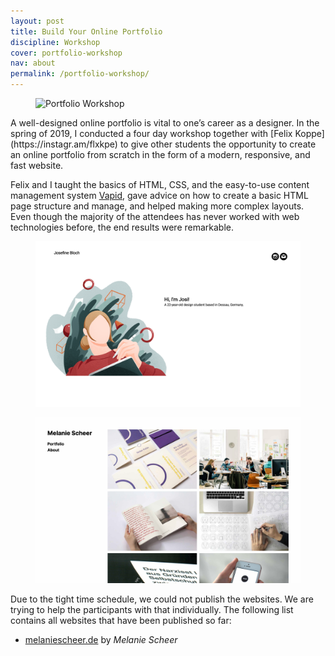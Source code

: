 ```yaml
---
layout: post
title: Build Your Online Portfolio
discipline: Workshop
cover: portfolio-workshop
nav: about
permalink: /portfolio-workshop/
---
```


<figure class="figure-grid-text-right">
  <img src="/assets/images/portfolio-workshop/1-portfolio-workshop.jpg" alt="Portfolio Workshop">
</figure>
<article markdown="1">
A well-designed online portfolio is vital to one’s career as a designer. In the spring of 2019, I conducted a four day workshop together with [Felix Koppe](https://instagr.am/flxkpe) to give other students the opportunity to create an online portfolio from scratch in the form of a modern, responsive, and fast website.

Felix and I taught the basics of HTML, CSS, and the easy-to-use content management system [Vapid](https://vapid.com), gave advice on how to create a basic HTML page structure and manage, and helped making more complex layouts. Even though the majority of the attendees has never worked with web technologies before, the end results were remarkable.
</article>
<div class="div-grid-2">
  <figure>
    <img class="img-shadow" src="/assets/images/portfolio-workshop/portfolio-workshop-bloch-josefine.png" alt="Josefine Bloch’s portfolio">
  </figure>
  <figure>
    <img class="img-shadow" src="/assets/images/portfolio-workshop/portfolio-workshop-scheer-melanie.png" alt="Melanie Scheer’s portfolio">
  </figure>
</div>
<article markdown="1">
Due to the tight time schedule, we could not publish the websites. We are trying to help the participants with that individually. The following list contains all websites that have been published so far:

- [melaniescheer.de](https://melaniescheer.de) by _Melanie Scheer_
</article>
